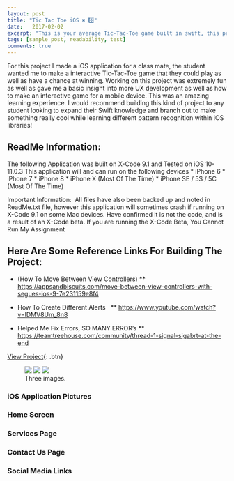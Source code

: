 ```yaml
---
layout: post
title: "Tic Tac Toe iOS ✖️ 0️⃣"
date:   2017-02-02
excerpt: "This is your average Tic-Tac-Toe game built in swift, this project was built as part of a in class for a mobile development course. I found this to be a great learning experience on patterns and how to get Swift code to recognize them"
tags: [sample post, readability, test]
comments: true
---
```


For this project I made a iOS application for a class mate, the student wanted me to make a interactive Tic-Tac-Toe game that they could play as well as have a chance at winning. Working on this project was extremely fun as well as gave me a basic insight into more UX development as well as how to make an interactive game for a mobile device. This was an amazing learning experience. I would recommend building this kind of project to any student looking to expand their Swift knowledge and branch out to make something really cool while learning different pattern recognition within iOS libraries!

## ReadMe Information:

The following Application was built on X-Code 9.1 and Tested on iOS 10-11.0.3
This application will and can run on the following devices
	* iPhone 6
	* iPhone 7
	* iPhone 8
	* iPhone X (Most Of The Time)
	* iPhone SE / 5S / 5C (Most Of The Time)

Important Information: 
All files have also been backed up and noted in ReadMe.txt file, however this application will sometimes crash if running on X-Code 9.1 on some Mac devices. Have confirmed it is not the code, and is a result of an X-Code beta. If you are running the X-Code Beta, You Cannot Run My Assignment

## Here Are Some Reference Links For Building The Project:

* (How To Move Between View Controllers)
** https://appsandbiscuits.com/move-between-view-controllers-with-segues-ios-9-7e231159e8f4

* How To Create Different Alerts
  ** https://www.youtube.com/watch?v=lDMV8Um_8n8

* Helped Me Fix Errors, SO MANY ERROR’s
** https://teamtreehouse.com/community/thread-1-signal-sigabrt-at-the-end

[View Project](https://github.com/ImranJuma/TicTacToeiOS){: .btn}

<figure class="third">
	<img src="http://placehold.it/600x300.jpg">
	<img src="http://placehold.it/600x300.jpg">
	<img src="http://placehold.it/600x300.jpg">
	<figcaption>Three images.</figcaption>
</figure>

### iOS Application Pictures

### Home Screen

### Services Page

### Contact Us Page

### Social Media Links
